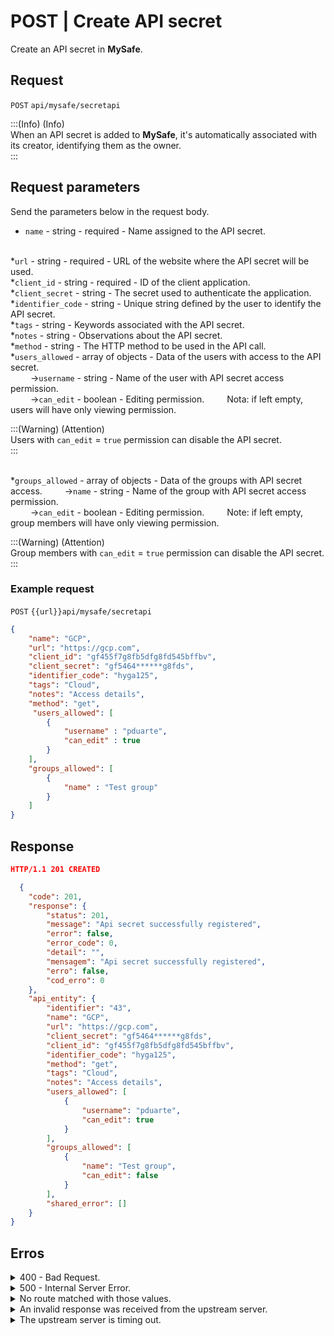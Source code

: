 # POST | Create API secret

Create an API secret in **MySafe**.

## Request

`POST` `api/mysafe/secretapi`

:::(Info) (Info)\
When an API secret is added to **MySafe**, it's automatically associated with its creator, identifying them as the owner.\
:::

## Request parameters

Send the parameters below in the request body.

* `name` - string - required - Name assigned to the API secret.

\
\*`url` - string - required - URL of the website where the API secret will be used.\
\*`client_id` - string - required - ID of the client application.\
\*`client_secret` - string - The secret used to authenticate the application.\
\*`identifier_code` - string - Unique string defined by the user to identify the API secret.\
\*`tags` - string - Keywords associated with the API secret.\
\*`notes` - string - Observations about the API secret.\
\*`method` - string - The HTTP method to be used in the API call.\
\*`users_allowed` - array of objects - Data of the users with access to the API secret.\
&#x20;   →`username` - string - Name of the user with API secret access permission.\
&#x20;   →`can_edit` - boolean - Editing permission.    Nota: if left empty, users will have only viewing permission.

:::(Warning) (Attention)\
Users with `can_edit` = `true` permission can disable the API secret.\
:::

\
\*`groups_allowed` - array of objects - Data of the groups with API secret access.    →`name` - string - Name of the group with API secret access permission.\
&#x20;   →`can_edit` - boolean - Editing permission.    Note: if left empty, group members will have only viewing permission.

:::(Warning) (Attention)\
Group members with `can_edit` = `true` permission can disable the API secret.\
:::

### Example request

`POST` `{{url}}api/mysafe/secretapi`

```json
{
    "name": "GCP",
    "url": "https://gcp.com",
    "client_id": "gf455f7g8fb5dfg8fd545bffbv",
    "client_secret": "gf5464******g8fds",
    "identifier_code": "hyga125",
    "tags": "Cloud",
    "notes": "Access details",
    "method": "get",
     "users_allowed": [
        {
            "username" : "pduarte",
            "can_edit" : true
        }
    ],
    "groups_allowed": [
        {
            "name" : "Test group"
        }
    ]
}
```

## Response

```json
HTTP/1.1 201 CREATED 
```

```json
  {
    "code": 201,
    "response": {
        "status": 201,
        "message": "Api secret successfully registered",
        "error": false,
        "error_code": 0,
        "detail": "",
        "mensagem": "Api secret successfully registered",
        "erro": false,
        "cod_erro": 0
    },
    "api_entity": {
        "identifier": "43",
        "name": "GCP",
        "url": "https://gcp.com",
        "client_secret": "gf5464******g8fds",
        "client_id": "gf455f7g8fb5dfg8fd545bffbv",
        "identifier_code": "hyga125",
        "method": "get",
        "tags": "Cloud",
        "notes": "Access details",
        "users_allowed": [
            {
                "username": "pduarte",
                "can_edit": true
            }
        ],
        "groups_allowed": [
            {
                "name": "Test group",
                "can_edit": false
            }
        ],
        "shared_error": []
    }
}
```

## Erros

<details>

<summary>400 - Bad Request.</summary>

***

Message: "1001: Parameter 'name' was not informed!"

Possible cause: the required parameter `name` of the API secret wasn't informed.\


Solution: provide a value for `name` and resend the request.

***

Message: "1001: Parameter 'url' was not informed!"

Possible cause: the required parameter `url` of the API secret wasn't informed.\


Solution: provide a value for the `url` and resend the request.

***

Message: "1001: Parameter 'client\_id' was not informed!"

Possible cause: the required parameter `client_id` of the API secret wasn't informed.\


Solution: provide a value for the `client_id` and resend the request.

***

Mensagem: "1001: Identifier already found in another API key of this user"

Possible cause: the `identifier` provided is already registered for another API secret.\


Solution: provide a new value for the `identifier` and resend the request.

***

</details>

<details>

<summary>500 - Internal Server Error.</summary>

***

Message: "Unexpected error."\


Possible cause: the error is on the Segura server.\


Solution: contact the support team for more information.

***

</details>

<details>

<summary>No route matched with those values.</summary>

***

Message: "No route matched with those values."

Possible cause: failure in your application authentication with the Segura server.\


Solution: check the authentication parameters such as `Access Token URL`, `Client ID` and `Client Secret` and request a new access token or check and correct the URL.

***

</details>

<details>

<summary>An invalid response was received from the upstream server.</summary>

***

Message: "An invalid response was received from the upstream server

Possible cause: the upstream server may be taking too long to respond, leading to a timeout error that is interpreted as an invalid response by the proxy/gateway server.\


Solution: check the connectivity between the source of the request and the Segura server.

***

</details>

<details>

<summary>The upstream server is timing out.</summary>

***

Message: "The upstream server is timing out"

Possible cause: the request time has expired.

Solution: check the connectivity between the source of the request and the Segura server.

***

</details>
